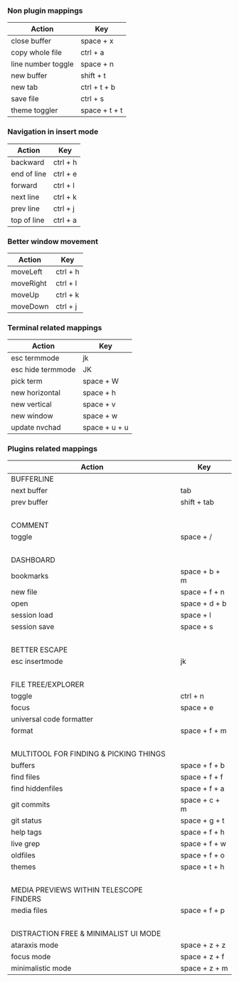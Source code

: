 ### Non plugin mappings

| Action             | Key           |
| ------------------ | ------------- |
| close buffer       | space + x     |
| copy whole file    | ctrl + a      |
| line number toggle | space + n     |
| new buffer         | shift + t     |
| new tab            | ctrl + t + b  |
| save file          | ctrl + s      |
| theme toggler      | space + t + t |

### Navigation in insert mode

| Action      | Key      |
| ----------- | -------- |
| backward    | ctrl + h |
| end of line | ctrl + e |
| forward     | ctrl + l |
| next line   | ctrl + k |
| prev line   | ctrl + j |
| top of line | ctrl + a |

### Better window movement

| Action    | Key      |
| --------- | -------- |
| moveLeft  | ctrl + h |
| moveRight | ctrl + l |
| moveUp    | ctrl + k |
| moveDown  | ctrl + j |

### Terminal related mappings

| Action            | Key           |
| ----------------- | ------------- |
| esc termmode      | jk            |
| esc hide termmode | JK            |
| pick term         | space + W     |
| new horizontal    | space + h     |
| new vertical      | space + v     |
| new window        | space + w     |
| update nvchad     | space + u + u |

### Plugins related mappings

| Action                                  | Key           |
| --------------------------------------- | ------------- |
| BUFFERLINE                              |
| next buffer                             | tab           |
| prev buffer                             | shift + tab   |
| &nbsp;                                  |
| COMMENT                                 |
| toggle                                  | space + /     |
| &nbsp;                                  |
| DASHBOARD                               |
| bookmarks                               | space + b + m |
| new file                                | space + f + n |
| open                                    | space + d + b |
| session load                            | space + l     |
| session save                            | space + s     |
| &nbsp;                                  |
| BETTER ESCAPE                           |
| esc insertmode                          | jk            |
| &nbsp;                                  |
| FILE TREE/EXPLORER                      |
| toggle                                  | ctrl + n      |
| focus                                   | space + e     |
| universal code formatter                |
| format                                  | space + f + m |
| &nbsp;                                  |
| MULTITOOL FOR FINDING & PICKING THINGS  |
| buffers                                 | space + f + b |
| find files                              | space + f + f |
| find hiddenfiles                        | space + f + a |
| git commits                             | space + c + m |
| git status                              | space + g + t |
| help tags                               | space + f + h |
| live grep                               | space + f + w |
| oldfiles                                | space + f + o |
| themes                                  | space + t + h |
| &nbsp;                                  |
| MEDIA PREVIEWS WITHIN TELESCOPE FINDERS |
| media files                             | space + f + p |
| &nbsp;                                  |
| DISTRACTION FREE & MINIMALIST UI MODE   |
| ataraxis mode                           | space + z + z |
| focus mode                              | space + z + f |
| minimalistic mode                       | space + z + m |
